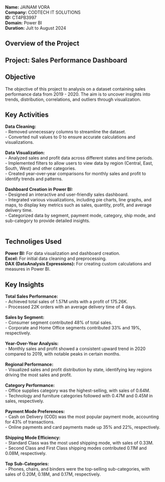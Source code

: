 **Name:** JAINAM VORA<br>
**Company:** CODTECH IT SOLUTIONS<br>
**ID:** CT4PB3997<br>
**Domain:** Power BI<br>
**Duration:** Jult to August 2024<br>

## Overview of the Project
## Project: Sales Performance Dashboard

## Objective
The objective of this project to analysis on a dataset containing sales performance data from 2019 - 2020. The aim is to uncover insights into trends, distribution, correlations, and outliers through visualization.

## Key Activities
**Data Cleaning:** <br>
        - Removed unnecessary columns to streamline the dataset.<br>
        - Converted null values to 0 to ensure accurate calculations and visualizations.<br><br>
**Data Visualization:**<br>
         - Analyzed sales and profit data across different states and time periods.<br>
         - Implemented filters to allow users to view data by region (Central, East, South, West) and other categories.<br>
        - Created year-over-year comparisons for monthly sales and profit to identify trends and patterns.<br><br>
**Dashboard Creation in Power BI:**<br>
        - Designed an interactive and user-friendly sales dashboard.<br>
        - Integrated various visualizations, including pie charts, line graphs, and maps, to display key metrics such as sales, quantity, profit, and average delivery time.<br>
        - Categorized data by segment, payment mode, category, ship mode, and sub-category to provide detailed insights.<br><br>

## Technoliges Used
**Power BI:** For data visualization and dashboard creation.<br>
**Excel:** For initial data cleaning and preprocessing.<br>
**DAX (DataAnalysis Expressions):** For creating custom calculations and measures in Power BI.<br>

## Key Insights
**Total Sales Performance:**<br>
        - Achieved total sales of 1.57M units with a profit of 175.26K.<br>
        - Processed 22K orders with an average delivery time of 4 days.<br><br>
**Sales by Segment:**<br>
        - Consumer segment contributed 48% of total sales.<br>
        - Corporate and Home Office segments contributed 33% and 19%, respectively.<br><br>
**Year-Over-Year Analysis:**<br>
        - Monthly sales and profit showed a consistent upward trend in 2020 compared to 2019, with notable peaks in certain months.<br><br>
**Regional Performance:**<br>
        - Visualized sales and profit distribution by state, identifying key regions driving the most sales and profit.<br><br>
**Category Performance:**<br>
        - Office supplies category was the highest-selling, with sales of 0.64M.<br>
        - Technology and furniture categories followed with 0.47M and 0.45M in sales, respectively.<br><br>
**Payment Mode Preferences:**<br>
        - Cash on Delivery (COD) was the most popular payment mode, accounting for 43% of transactions.<br>
        - Online payments and card payments made up 35% and 22%, respectively.<br><br>
**Shipping Mode Efficiency:**<br>
        - Standard Class was the most used shipping mode, with sales of 0.33M.<br>
        - Second Class and First Class shipping modes contributed 0.11M and 0.08M, respectively.<br><br>
**Top Sub-Categories:**<br>
        - Phones, chairs, and binders were the top-selling sub-categories, with sales of 0.20M, 0.18M, and 0.17M, respectively.<br><br>
